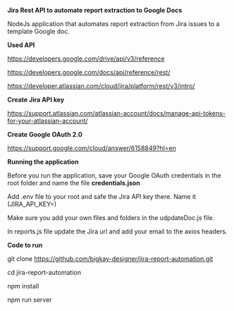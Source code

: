 **Jira Rest API to automate report extraction to Google Docs**

NodeJs application that automates report extraction from Jira issues to a template Google doc. 




**Used API**

<!-- Google drive API -->
https://developers.google.com/drive/api/v3/reference

<!-- Google docs API -->
https://developers.google.com/docs/api/reference/rest/

<!-- Jira API -->
https://developer.atlassian.com/cloud/jira/platform/rest/v3/intro/


**Create Jira API key**

https://support.atlassian.com/atlassian-account/docs/manage-api-tokens-for-your-atlassian-account/

**Create Google OAuth 2.0**

https://support.google.com/cloud/answer/6158849?hl=en

**Running the application**

Before you run the application, save your Google OAuth credentials in the root folder and name the file **credentials.json**

Add .env file to your root and safe the Jira API key there. Name it (JIRA_API_KEY=)

Make sure you add your own files and folders in the udpdateDoc.js file. 

In reports.js file update the Jira url and add your email to the axios headers. 


**Code to run**

git clone https://github.com/bigkay-designer/jira-report-automation.git

cd jira-report-automation

npm install

npm run server